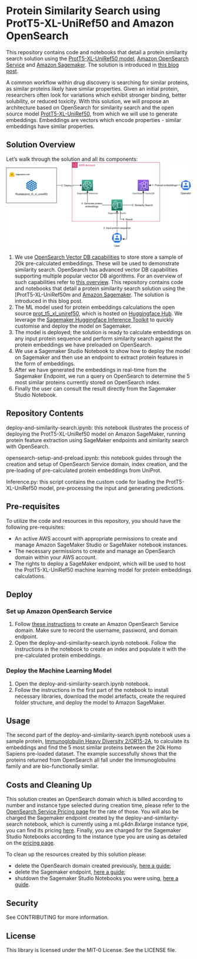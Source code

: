 # Protein Similarity Search using ProtT5-XL-UniRef50 and Amazon OpenSearch

This repository contains code and notebooks that detail a protein similarity search solution using the [ProtT5-XL-UniRef50 model](https://huggingface.co/Rostlab/prot_t5_xl_uniref50/tree/main), [Amazon OpenSearch Service](https://aws.amazon.com/opensearch-service/) and [Amazon Sagemaker](https://aws.amazon.com/sagemaker/). The solution is introduced in [this blog post](link-to-blogpost).

A common workflow within drug discovery is searching for similar proteins, as similar proteins likely have similar properties. Given an initial protein, researchers often look for variations which exhibit stronger binding, better solubility, or reduced toxicity. With this solution, we will propose an architecture based on OpenSearch for similarity search and the open source model [ProtT5-XL-UniRef50](https://huggingface.co/Rostlab/prot_t5_xl_uniref50/tree/main), from which we will use to generate embeddings. Embeddings are vectors which encode properties - similar embeddings have similar properties.

## Solution Overview

 Let’s walk through the solution and all its components:
![image info](images/sol_arch.png)

1. We use [OpenSearch Vector DB capabilities](https://aws.amazon.com/blogs/big-data/amazon-opensearch-services-vector-database-capabilities-explained/) to store store a sample of 20k pre-calculated embeddings. These will be used to demonstrate similarity search. OpenSearch has advanced vector DB capabilities supporting multiple popular vector DB algorithms. For an overview of such capabilities refer to [this overview](https://aws.amazon.com/blogs/big-data/amazon-opensearch-services-vector-database-capabilities-explained/).
This repository contains code and notebooks that detail a protein similarity search solution using the [ProtT5-XL-UniRef50m and [Amazon Sagemaker](https://aws.amazon.com/sagemaker/). The solution is introduced in this blog post.
2. The ML model used for protein embeddings calculations the open source [prot_t5_xl_uniref50](https://huggingface.co/Rostlab/prot_t5_xl_uniref50/tree/main), which is hosted on [Huggingface Hub](https://huggingface.co/Rostlab/prot_t5_xl_uniref50/tree/mainc). We leverage the [Sagemaker Huggingface Inference Toolkit](https://github.com/aws/sagemaker-huggingface-inference-toolkit) to quickly customise and deploy the model on Sagemaker.
3. The model is deployed; the solution is ready to calculate embeddings on any input protein sequence and perform similarity search against the protein embeddings we have preloaded on OpenSearch.
4. We use a Sagemaker Studio Notebook to show how to deploy the model on Sagemaker and then use an endpoint to extract protein features in the form of embeddings.
5. After we have generated the embeddings in real-time from the Sagemaker Endpoint, we run a query on OpenSearch to determine the 5 most similar proteins currently stored on OpenSearch index.
6. Finally the user can consult the result directly from the Sagemaker Studio Notebook.

## Repository Contents

deploy-and-similarity-search.ipynb: this notebook illustrates the process of deploying the ProtT5-XL-UniRef50 model on Amazon SageMaker, running protein feature extraction using SageMaker endpoints and similarity search with OpenSearch.

opensearch-setup-and-preload.ipynb: this notebook guides through the creation and setup of OpenSearch Service domain, index creation, and the pre-loading of pre-calculated protein embeddings from UniProt.

Inference.py: this script contains the custom code for loading the ProtT5-XL-UniRef50 model, pre-processing the input and generating predictions.

## Pre-requisites
To utilize the code and resources in this repository, you should have the following pre-requisites:

- An active AWS account with appropriate permissions to create and manage Amazon SageMaker Studio or SageMaker notebook instances.
- The necessary permissions to create and manage an OpenSearch domain within your AWS account.
- The rights to deploy a SageMaker endpoint, which will be used to host the ProtT5-XL-UniRef50 machine learning model for protein embeddings calculations.

## Deploy

### Set up Amazon OpenSearch Service
1. Follow [these instructions](https://docs.aws.amazon.com/opensearch-service/latest/developerguide/gsgcreate-domain.html) to create an Amazon OpenSearch Service domain. Make sure to record the username, password, and domain endpoint.
2. Open the deploy-and-similarity-search.ipynb notebook. Follow the instructions in the notebook to create an index and populate it with the pre-calculated protein embeddings.

### Deploy the Machine Learning Model
1. Open the deploy-and-similarity-search.ipynb notebook.
2. Follow the instructions in the first part of the notebook to install necessary libraries, download the model artefacts, create the required folder structure, and deploy the model to Amazon SageMaker.

## Usage
The second part of the deploy-and-similarity-search.ipynb notebook uses a sample protein, [Immunoglobulin Heavy Diversity 2/OR15-2A](https://www.genecards.org/cgi-bin/carddisp.pl?gene=IGHD2OR15-2A), to calculate its embeddings and find the 5 most similar proteins between the 20k Homo Sapiens pre-loaded dataset.
The example successfully shows that the proteins returned from OpenSearch all fall under the Immunoglobulins family and are bio-functionally similar.

## Costs and Cleaning Up

This solution creates an OpenSearch domain which is billed according to number and instance type selected during creation time, please refer to the [OpenSearch Service Pricing page](https://aws.amazon.com/opensearch-service/pricing/) for the rate of those. You will also be charged the Sagemaker endpoint created by the deploy-and-similarity-search notebook, which is currently using a ml.g4dn.8xlarge instance type, you can find its pricing [here](https://aws.amazon.com/sagemaker/pricing/). Finally, you are charged for the Sagemaker Studio Notebooks according to the instance type you are using as detailed on the [pricing page](https://aws.amazon.com/sagemaker/pricing/).

To clean up the resources created by this solution please:

* delete  the OpenSearch domain created previously, [here a guide](https://docs.aws.amazon.com/opensearch-service/latest/developerguide/gsgdeleting.html);
* delete  the Sagemaker endpoint, [here a guide](https://docs.aws.amazon.com/sagemaker/latest/dg/realtime-endpoints-delete-resources.html);
* shutdown  the Sagemaker Studio Notebooks you were using, [here a guide](https://docs.aws.amazon.com/sagemaker/latest/dg/notebooks-run-and-manage-shut-down.html).

## Security
See CONTRIBUTING for more information.

## License
This library is licensed under the MIT-0 License. See the LICENSE file.